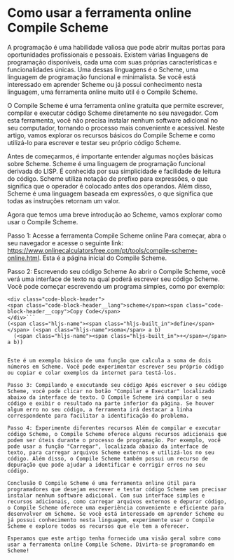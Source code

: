 Como usar a ferramenta online Compile Scheme
============================================

A programação é uma habilidade valiosa que pode abrir muitas portas para oportunidades profissionais e pessoais. Existem várias linguagens de programação disponíveis, cada uma com suas próprias características e funcionalidades únicas. Uma dessas linguagens é o Scheme, uma linguagem de programação funcional e minimalista. Se você está interessado em aprender Scheme ou já possui conhecimento nesta linguagem, uma ferramenta online muito útil é o Compile Scheme.

O Compile Scheme é uma ferramenta online gratuita que permite escrever, compilar e executar código Scheme diretamente no seu navegador. Com esta ferramenta, você não precisa instalar nenhum software adicional no seu computador, tornando o processo mais conveniente e acessível. Neste artigo, vamos explorar os recursos básicos do Compile Scheme e como utilizá-lo para escrever e testar seu próprio código Scheme.

Antes de começarmos, é importante entender algumas noções básicas sobre Scheme. Scheme é uma linguagem de programação funcional derivada do LISP. É conhecida por sua simplicidade e facilidade de leitura do código. Scheme utiliza notação de prefixo para expressões, o que significa que o operador é colocado antes dos operandos. Além disso, Scheme é uma linguagem baseada em expressões, o que significa que todas as instruções retornam um valor.

Agora que temos uma breve introdução ao Scheme, vamos explorar como usar o Compile Scheme.

Passo 1: Acesse a ferramenta Compile Scheme online Para começar, abra o seu navegador e acesse o seguinte link: <https://www.onlinecalculatorsfree.com/pt/tools/compile-scheme-online.html>. Esta é a página inicial do Compile Scheme.

Passo 2: Escrevendo seu código Scheme Ao abrir o Compile Scheme, você verá uma interface de texto na qual poderá escrever seu código Scheme. Você pode começar escrevendo um programa simples, como por exemplo:

```
<div class="code-block-header">
<span class="code-block-header__lang">scheme</span><span class="code-block-header__copy">Copy Code</span>
</div>```
(<span class="hljs-name"><span class="hljs-built_in">define</span></span> (<span class="hljs-name">soma</span> a b)
  (<span class="hljs-name"><span class="hljs-built_in">+</span></span> a b))

```
```

Este é um exemplo básico de uma função que calcula a soma de dois números em Scheme. Você pode experimentar escrever seu próprio código ou copiar e colar exemplos da internet para testá-los.

Passo 3: Compilando e executando seu código Após escrever o seu código Scheme, você pode clicar no botão "Compilar e Executar" localizado abaixo da interface de texto. O Compile Scheme irá compilar o seu código e exibir o resultado na parte inferior da página. Se houver algum erro no seu código, a ferramenta irá destacar a linha correspondente para facilitar a identificação do problema.

Passo 4: Experimente diferentes recursos Além de compilar e executar código Scheme, o Compile Scheme oferece alguns recursos adicionais que podem ser úteis durante o processo de programação. Por exemplo, você pode usar a função "Carregar", localizada abaixo da interface de texto, para carregar arquivos Scheme externos e utilizá-los no seu código. Além disso, o Compile Scheme também possui um recurso de depuração que pode ajudar a identificar e corrigir erros no seu código.

Conclusão O Compile Scheme é uma ferramenta online útil para programadores que desejam escrever e testar código Scheme sem precisar instalar nenhum software adicional. Com sua interface simples e recursos adicionais, como carregar arquivos externos e depurar código, o Compile Scheme oferece uma experiência conveniente e eficiente para desenvolver em Scheme. Se você está interessado em aprender Scheme ou já possui conhecimento nesta linguagem, experimente usar o Compile Scheme e explore todos os recursos que ele tem a oferecer.

Esperamos que este artigo tenha fornecido uma visão geral sobre como usar a ferramenta online Compile Scheme. Divirta-se programando em Scheme!